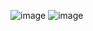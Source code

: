 ![image](https://github.com/user-attachments/assets/a7b87e44-469f-428d-ab75-985ada99e3c2)
![image](https://github.com/user-attachments/assets/d69aab91-3da1-4c84-83bf-d9f6716c78d1)
